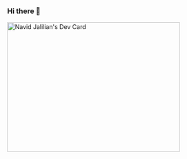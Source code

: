 ### Hi there 👋

<!--
**Navidj1360/navidj1360** is a ✨ _special_ ✨ repository because its `README.md` (this file) appears on your GitHub profile.

Here are some ideas to get you started:

- 🔭 I’m currently working on ...
- 🌱 I’m currently learning ...
- 👯 I’m looking to collaborate on ...
- 🤔 I’m looking for help with ...
- 💬 Ask me about ...
- 📫 How to reach me: ...
- 😄 Pronouns: ...
- ⚡ Fun fact: ...
-->

<a href="https://app.daily.dev/navidjJalilian"><img src="https://api.daily.dev/devcards/80e16af9709e4b9b8f869773d8e56e34.png?r=hrf" width="400" height="300" alt="Navid Jalilian's Dev Card"/></a>
